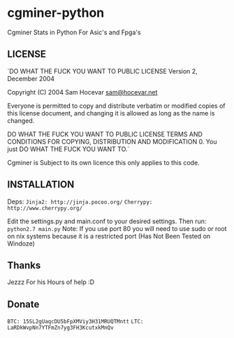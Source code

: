 cgminer-python
==============

Cgminer Stats in Python For Asic's and Fpga's

LICENSE
-------
`DO WHAT THE FUCK YOU WANT TO PUBLIC LICENSE 
Version 2, December 2004 

Copyright (C) 2004 Sam Hocevar <sam@hocevar.net> 

Everyone is permitted to copy and distribute verbatim or modified 
copies of this license document, and changing it is allowed as long 
as the name is changed. 

DO WHAT THE FUCK YOU WANT TO PUBLIC LICENSE 
TERMS AND CONDITIONS FOR COPYING, DISTRIBUTION AND MODIFICATION 
0. You just DO WHAT THE FUCK YOU WANT TO.`

Cgminer is Subject to its own licence this only applies to this code.

INSTALLATION
------------
Deps: 
`Jinja2: http://jinja.pocoo.org/`
`Cherrypy: http://www.cherrypy.org/`

Edit the settings.py and main.conf to your desired settings.
Then run:
`python2.7 main.py`
Note: If you use port 80 you will need to use sudo or root on nix systems because it is a restricted port (Has Not Been Tested on Windoze)

Thanks
------
Jezzz For his Hours of help :D

Donate
------
`BTC: 15SL2gUaqcDU5bFpXMViy3H31MRUQTMntt`
`LTC: LaRDkWvpNn7YTFmZn7yg3FH3KcutxkMnQv`
